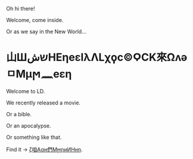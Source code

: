 Oh hi there!

Welcome, come inside.

Or as we say in the New World...

# 山Шשش‎ΗE‎‎‎ηeεlλΛLχϙc©ϘCΚ來ΩʌəㅁϺμϻ𓈖eεη

Welcome to LD.

We recently released a movie.

Or a bible.

Or an apocalypse.

Or something like that.

Find it -> [ζ咱Ααн們ϺϻηиИНнn](https://religion.thedynamiclinker.com).